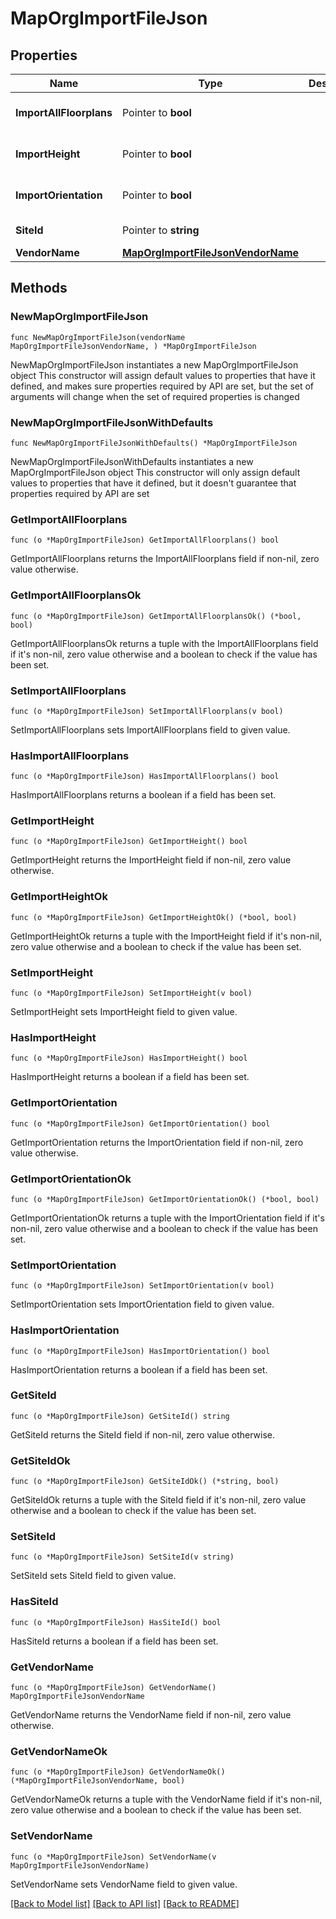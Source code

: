 # MapOrgImportFileJson

## Properties

Name | Type | Description | Notes
------------ | ------------- | ------------- | -------------
**ImportAllFloorplans** | Pointer to **bool** |  | [optional] [default to false]
**ImportHeight** | Pointer to **bool** |  | [optional] [default to true]
**ImportOrientation** | Pointer to **bool** |  | [optional] [default to true]
**SiteId** | Pointer to **string** |  | [optional] [readonly] 
**VendorName** | [**MapOrgImportFileJsonVendorName**](MapOrgImportFileJsonVendorName.md) |  | 

## Methods

### NewMapOrgImportFileJson

`func NewMapOrgImportFileJson(vendorName MapOrgImportFileJsonVendorName, ) *MapOrgImportFileJson`

NewMapOrgImportFileJson instantiates a new MapOrgImportFileJson object
This constructor will assign default values to properties that have it defined,
and makes sure properties required by API are set, but the set of arguments
will change when the set of required properties is changed

### NewMapOrgImportFileJsonWithDefaults

`func NewMapOrgImportFileJsonWithDefaults() *MapOrgImportFileJson`

NewMapOrgImportFileJsonWithDefaults instantiates a new MapOrgImportFileJson object
This constructor will only assign default values to properties that have it defined,
but it doesn't guarantee that properties required by API are set

### GetImportAllFloorplans

`func (o *MapOrgImportFileJson) GetImportAllFloorplans() bool`

GetImportAllFloorplans returns the ImportAllFloorplans field if non-nil, zero value otherwise.

### GetImportAllFloorplansOk

`func (o *MapOrgImportFileJson) GetImportAllFloorplansOk() (*bool, bool)`

GetImportAllFloorplansOk returns a tuple with the ImportAllFloorplans field if it's non-nil, zero value otherwise
and a boolean to check if the value has been set.

### SetImportAllFloorplans

`func (o *MapOrgImportFileJson) SetImportAllFloorplans(v bool)`

SetImportAllFloorplans sets ImportAllFloorplans field to given value.

### HasImportAllFloorplans

`func (o *MapOrgImportFileJson) HasImportAllFloorplans() bool`

HasImportAllFloorplans returns a boolean if a field has been set.

### GetImportHeight

`func (o *MapOrgImportFileJson) GetImportHeight() bool`

GetImportHeight returns the ImportHeight field if non-nil, zero value otherwise.

### GetImportHeightOk

`func (o *MapOrgImportFileJson) GetImportHeightOk() (*bool, bool)`

GetImportHeightOk returns a tuple with the ImportHeight field if it's non-nil, zero value otherwise
and a boolean to check if the value has been set.

### SetImportHeight

`func (o *MapOrgImportFileJson) SetImportHeight(v bool)`

SetImportHeight sets ImportHeight field to given value.

### HasImportHeight

`func (o *MapOrgImportFileJson) HasImportHeight() bool`

HasImportHeight returns a boolean if a field has been set.

### GetImportOrientation

`func (o *MapOrgImportFileJson) GetImportOrientation() bool`

GetImportOrientation returns the ImportOrientation field if non-nil, zero value otherwise.

### GetImportOrientationOk

`func (o *MapOrgImportFileJson) GetImportOrientationOk() (*bool, bool)`

GetImportOrientationOk returns a tuple with the ImportOrientation field if it's non-nil, zero value otherwise
and a boolean to check if the value has been set.

### SetImportOrientation

`func (o *MapOrgImportFileJson) SetImportOrientation(v bool)`

SetImportOrientation sets ImportOrientation field to given value.

### HasImportOrientation

`func (o *MapOrgImportFileJson) HasImportOrientation() bool`

HasImportOrientation returns a boolean if a field has been set.

### GetSiteId

`func (o *MapOrgImportFileJson) GetSiteId() string`

GetSiteId returns the SiteId field if non-nil, zero value otherwise.

### GetSiteIdOk

`func (o *MapOrgImportFileJson) GetSiteIdOk() (*string, bool)`

GetSiteIdOk returns a tuple with the SiteId field if it's non-nil, zero value otherwise
and a boolean to check if the value has been set.

### SetSiteId

`func (o *MapOrgImportFileJson) SetSiteId(v string)`

SetSiteId sets SiteId field to given value.

### HasSiteId

`func (o *MapOrgImportFileJson) HasSiteId() bool`

HasSiteId returns a boolean if a field has been set.

### GetVendorName

`func (o *MapOrgImportFileJson) GetVendorName() MapOrgImportFileJsonVendorName`

GetVendorName returns the VendorName field if non-nil, zero value otherwise.

### GetVendorNameOk

`func (o *MapOrgImportFileJson) GetVendorNameOk() (*MapOrgImportFileJsonVendorName, bool)`

GetVendorNameOk returns a tuple with the VendorName field if it's non-nil, zero value otherwise
and a boolean to check if the value has been set.

### SetVendorName

`func (o *MapOrgImportFileJson) SetVendorName(v MapOrgImportFileJsonVendorName)`

SetVendorName sets VendorName field to given value.



[[Back to Model list]](../README.md#documentation-for-models) [[Back to API list]](../README.md#documentation-for-api-endpoints) [[Back to README]](../README.md)


